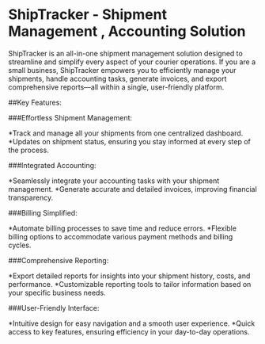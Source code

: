 # ShipTracker - Shipment Management , Accounting Solution
ShipTracker is an all-in-one shipment management solution designed to streamline and simplify every aspect of your courier operations. If you are a small business, ShipTracker empowers you to efficiently manage your shipments, handle accounting tasks, generate invoices, and export comprehensive reports—all within a single, user-friendly platform.

##Key Features:

###Effortless Shipment Management:

*Track and manage all your shipments from one centralized dashboard.
*Updates on shipment status, ensuring you stay informed at every step of the process.

###Integrated Accounting:

*Seamlessly integrate your accounting tasks with your shipment management.
*Generate accurate and detailed invoices, improving financial transparency.

###Billing Simplified:

*Automate billing processes to save time and reduce errors.
*Flexible billing options to accommodate various payment methods and billing cycles.

###Comprehensive Reporting:

*Export detailed reports for insights into your shipment history, costs, and performance.
*Customizable reporting tools to tailor information based on your specific business needs.

###User-Friendly Interface:

*Intuitive design for easy navigation and a smooth user experience.
*Quick access to key features, ensuring efficiency in your day-to-day operations.
